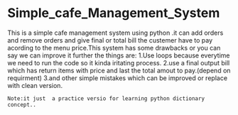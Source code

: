 # Simple_cafe_Management_System
This is a  simple cafe management system using python .it can add orders and remove orders and give final or total bill the custemer have to pay acording to the menu price.This system has some drawbacks or you can say we can improve it further the things are:
    1.Use loops because everytime we need to run the code so it kinda iritating process.
    2.use a final output bill which has return items with price and last the total amout to pay.(depend on requirment)
    3.and other simple mistakes which can be improved or replace with clean version.

    Note:it just  a practice versio for learning python dictionary concept..
